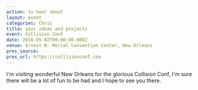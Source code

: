 ```yaml
---
action: to hear about
layout: event
categories: Chris
title: your ideas and projects
event: Collision Conf
date: 2018-05-02T00:00:00.000Z
venue: Ernest N. Morial Convention Center, New Orleans
pres_source:
pres_url: https://collisionconf.com
---
```


I'm visiting wonderful New Orleans for the glorious Collision Conf, I'm sure there will be a lot of fun to be had and I hope to see you there.
